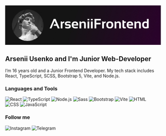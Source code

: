[![Header](https://github.com/ArseniiFrontend/ArseniiFrontend/blob/main/assets/logo.jpg?raw=true)](https://t.me/frontendwebapps)


## Arsenii Usenko and I'm Junior Web-Developer

I’m 16 years old and a Junior Frontend Developer. My tech stack includes React, TypeScript, SCSS, Bootstrap 5, Vite, and Node.js.

### Languages and Tools
![React](https://img.shields.io/badge/-React-090909?style=for-the-badge&logo=react&logoColor=61DAFB)
![TypeScript](https://img.shields.io/badge/-TypeScript-090909?style=for-the-badge&logo=typescript&logoColor=007ACC)
![Node.js](https://img.shields.io/badge/-Node.js-090909?style=for-the-badge&logo=node.js&logoColor=8CC84B )
![Sass](https://img.shields.io/badge/-Sass-090909?style=for-the-badge&logo=sass&logoColor=CC6699  )
![Bootstrap](https://img.shields.io/badge/-Bootstrap-090909?style=for-the-badge&logo=bootstrap&logoColor=B497D6  )
![Vite](https://img.shields.io/badge/-Vite-090909?style=for-the-badge&logo=vite&logoColor=ff8be4 )
![HTML](https://img.shields.io/badge/-HTML-090909?style=for-the-badge&logo=html5&logoColor=E34F26 )
![CSS](https://img.shields.io/badge/-CSS-090909?style=for-the-badge&logo=css3&logoColor=1572B6 )
![JavaScript](https://img.shields.io/badge/-JavaScript-090909?style=for-the-badge&logo=javascript&logoColor=F7DF1E  )

### Follow me
![Instagram](https://img.shields.io/badge/-Instagram-090909?style=for-the-badge&logo=instagram&logoColor=AF0089 )
![Telegram](https://img.shields.io/badge/-Telegram-090909?style=for-the-badge&logo=telegram&logoColor=00AAFF )


